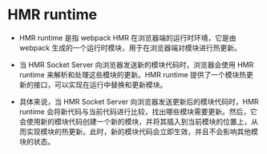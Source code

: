 # HMR runtime

- HMR runtime 是指 webpack HMR 在浏览器端的运行时环境，它是由 webpack 生成的一个运行时模块，用于在浏览器端对模块进行热更新。

- 当 HMR Socket Server 向浏览器发送新的模块代码时，浏览器会使用 HMR runtime 来解析和处理这些模块的更新。HMR runtime 提供了一个模块热更新的接口，可以实现在运行中替换和更新模块。

- 具体来说，当 HMR Socket Server 向浏览器发送更新后的模块代码时，HMR runtime 会将新代码与当前代码进行比较，找出哪些模块需要更新。然后，它会使用新的模块代码创建一个新的模块，并将其插入到当前模块的位置上，从而实现模块的热更新。此时，新的模块代码会立即生效，并且不会影响其他模块的状态。